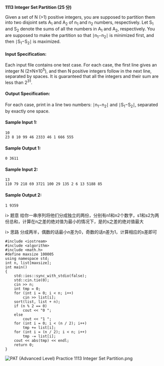 **1113 Integer Set Partition (25 分)**

Given a set of N (>1) positive integers, you are supposed to partition them into two disjoint sets A<sub>1</sub> and A<sub>2</sub> of n​<sub>1</sub> and n<sub>2</sub> numbers, respectively. Let S<sub>1</sub> and S<sub>2</sub> denote the sums of all the numbers in A<sub>1</sub> and A<sub>2</sub>, respectively. You are supposed to make the partition so that ∣n<sub>1</sub>−n<sub>2</sub>∣ is minimized first, and then ∣S​<sub>1</sub>−S<sub>2</sub>∣ is maximized.

#### Input Specification:
Each input file contains one test case. For each case, the first line gives an integer N (2≤N≤10<sup>5</sup>), and then N positive integers follow in the next line, separated by spaces. It is guaranteed that all the integers and their sum are less than 2<sup>31</sup>.

#### Output Specification:
For each case, print in a line two numbers: ∣n<sub>1</sub>−n<sub>2</sub>∣ and ∣S<sub>1</sub>−S<sub>2</sub>∣, separated by exactly one space.

#### Sample Input 1:
```
10
23 8 10 99 46 2333 46 1 666 555
```
#### Sample Output 1:
```
0 3611
```
#### Sample Input 2:
```
13
110 79 218 69 3721 100 29 135 2 6 13 5188 85
```
#### Sample Output 2:
```
1 9359
```

i> 题意
给你一串序列将他们分成独立的两份，分别有n1和n2个数字，s1和s2为两份总和，计算在n之差的绝对值为最小的情况下，是的s之差的绝对值最大

i> 思路
分成两半，偶数的话最小n差为0，奇数的话n差为1，计算相应的s差即可

```
#include <iostream>
#include <algorithm>
#include <math.h>
#define maxsize 100005
using namespace std;
int n, list[maxsize];
int main()
{
    std::ios::sync_with_stdio(false);
    std::cin.tie(0);
    cin >> n;
    int tmp = 0;
    for (int i = 0; i < n; i++)
        cin >> list[i];
    sort(list, list + n);
    if (n % 2 == 0)
        cout << "0 ";
    else
        cout << "1 ";
    for (int i = 0; i < (n / 2); i++)
        tmp += list[i];
    for (int i = (n / 2); i < n; i++)
        tmp -= list[i];
    cout << abs(tmp) << endl;
    return 0;
}
```

![PAT (Advanced Level) Practice 1113 Integer Set Partition.png][1]


[1]: http://alomerry.com/usr/uploads/2020/01/2746175073.png